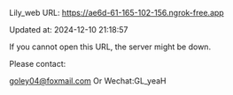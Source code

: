 Lily_web URL: https://ae6d-61-165-102-156.ngrok-free.app

Updated at: 2024-12-10 21:18:57

If you cannot open this URL, the server might be down.

Please contact: 

goley04@foxmail.com Or Wechat:GL_yeaH